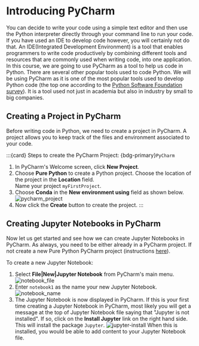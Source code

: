 # Introducing PyCharm

You can decide to write your code using a simple text editor and then use the Python interpreter directly through your 
command line to run your code.  If you have used an IDE to develop code however, you will certainly not do that.  An 
IDE(Integrated Development Environment) is a tool that enables programmers to write code productively by combining different
tools and resources that are commonly used when writing code, into one application.  In this course, we are going to use 
PyCharm as a tool to help us code in Python.  There are several other popular tools used to code Python.  We will be using
PyCharm as it is one of the most popular tools used to develop Python code (the top one according to the 
[Python Software Foundation survey](https://www.jetbrains.com/research/python-developers-survey-2018/)). It is a tool used not just in 
academia but also in industry by small to big companies.


## Creating a Project in PyCharm

Before writing code in Python, we need to create a project in PyCharm.  A project allows you to keep track of 
the files and environment associated to your code. 

:::{card} Steps to create the PyCharm Project:
{bdg-primary}`PyCharm`
1. In PyCharm's Welcome screen, click **New Project**.
2. Choose **Pure Python** to create a Python project.  Choose the location of the project in the **Location** field.  
Name your project `myFirstProject`.
3. Choose **Conda** in the **New environment using** field as shown below.
![pycharm_project](images/project1.png)
4. Now click the **Create** button to create the project.
:::

## Creating Jupyter Notebooks in PyCharm
Now let us get started and see how we can create Jupyter Notebooks in PyCharm.  As always, you need to be either already in a 
PyCharm project.  If not create a new Pure Python PyCharm project (instructions [here](https://ac812.github.io/mcb-python/intro-to-python.html#creating-a-project-in-pycharm)).

To create a new Jupyter Notebook:  
1. Select **File|New|Jupyter Notebook** from PyCharm's main menu.  
![notebook_file](images/notebook-menu.png)
2. Enter `notebook1` as the name your new Jupyter Notebook.
![notebook_name](images/notebook-name.png)
3. The Jupyter Notebook is now displayed in PyCharm. If this is your first time creating a Jupyter Notebook in PyCharm, 
most likely you will get a message at the top of Jupyter Notebook file saying that "Jupyter is not installed". If so,
click on the **Install Jupyter** link on the right hand side. This will install the package `Jupyter`.
![jupyter-install](images/jupyter-install.png)
When this is installed, you would be able to add content to your Jupyter Notebook file.


